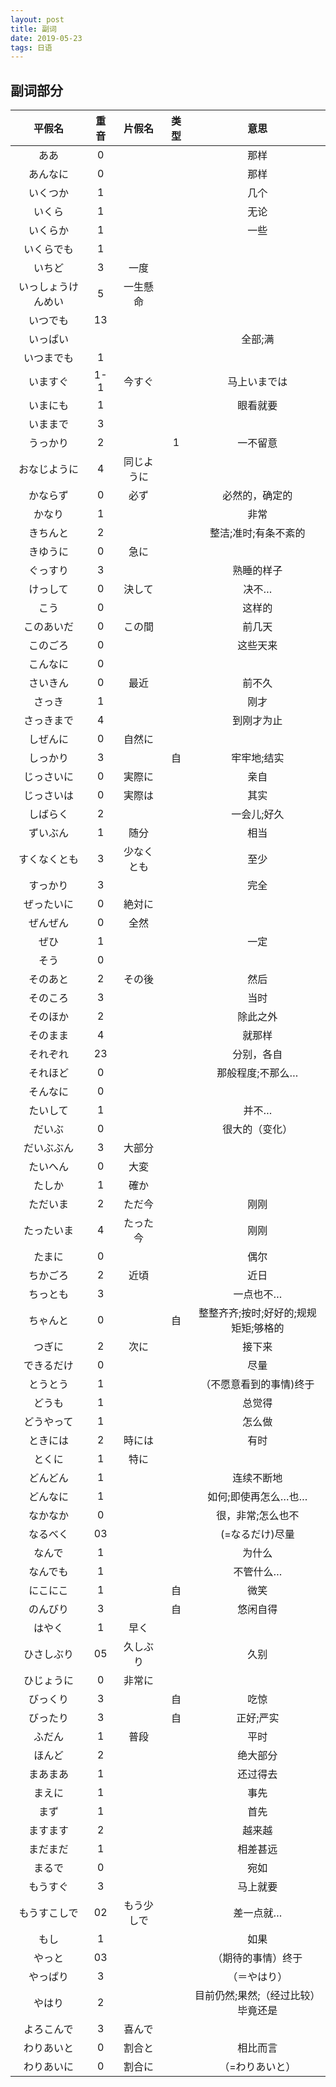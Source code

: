 ```yaml
---
layout: post
title: 副词
date: 2019-05-23
tags: 日语    
---
```

## 副词部分

|平假名|重音|片假名|类型|意思|
|:---:|:---:|:---:|:---:|:---:|
|ああ|0| | |那样|
|あんなに|0| | |那样|
|いくつか|1| | |几个|
|いくら|1| | |无论|
|いくらか|1| | |一些|
|いくらでも|1| | | |
|いちど|3|一度| | |
|いっしょうけんめい|5|一生懸命| | |
|いつでも|13| | | |
|いっぱい| | | |全部;满|
|いつまでも|1| | | |
|いますぐ|1-1|今すぐ| |马上いまでは|1|今では| |现在|
|いまにも|1| | |眼看就要|
|いままで|3| | | |
|うっかり|2| |1|一不留意|
|おなじように|4|同じように| | |
|かならず|0|必ず| |必然的，确定的|
|かなり|1| | |非常|
|きちんと|2| | |整洁;准时;有条不紊的|
|きゆうに|0|急に| | |
|ぐっすり|3| | |熟睡的样子|
|けっして|0|決して| |决不…|
|こう|0| | |这样的|
|このあいだ|0|この間| |前几天|
|このごろ|0| | |这些天来|
|こんなに|0| | | |
|さいきん|0|最近| |前不久|
|さっき|1| | |刚才|
|さっきまで|4| | |到刚才为止|
|しぜんに|0|自然に| | |
|しっかり|3| |自|牢牢地;结实|
|じっさいに|0|実際に| |亲自|
|じっさいは|0|実際は| |其实|
|しばらく|2| | |一会儿;好久|
|ずいぶん|1|随分| |相当|
|すくなくとも|3|少なくとも| |至少|
|すっかり|3| | |完全|
|ぜったいに|0|絶対に| | |
|ぜんぜん|0|全然| | |
|ぜひ|1| | |一定|
|そう|0| | | |
|そのあと|2|その後| |然后|
|そのころ|3| | |当时|
|そのほか|2| | |除此之外|
|そのまま|4| | |就那样|
|それぞれ|23| | |分别，各自|
|それほど|0| | |那般程度;不那么…|
|そんなに|0| | | |
|たいして|1| | |并不…|
|だいぶ|0| | |很大的（变化）|
|だいぶぶん|3|大部分| | |
|たいへん|0|大変| | |
|たしか|1|確か| | |
|ただいま|2|ただ今| |刚刚|
|たったいま|4|たった今| |刚刚|
|たまに|0| | |偶尔|
|ちかごろ|2|近頃| |近日|
|ちっとも|3| | |一点也不…|
|ちゃんと|0| |自|整整齐齐;按时;好好的;规规矩矩;够格的|
|つぎに|2|次に| |接下来|
|できるだけ|0| | |尽量|
|とうとう|1| | |（不愿意看到的事情)终于|
|どうも|1| | |总觉得|
|どうやって|1| | |怎么做|
|ときには|2|時には| |有时|
|とくに|1|特に| | |
|どんどん|1| | |连续不断地|
|どんなに|1| | |如何;即使再怎么…也…|
|なかなか|0| | |很，非常;怎么也不|
|なるべく|03| | |(=なるだけ)尽量|
|なんで|1| | |为什么|
|なんでも|1| | |不管什么…|
|にこにこ|1| |自|微笑|
|のんびり|3| |自|悠闲自得|
|はやく|1|早く| | |
|ひさしぶり|05|久しぶり| |久别|
|ひじょうに|0|非常に| | |
|びっくり|3| |自|吃惊|
|びったり|3| |自|正好;严实|
|ふだん|1|普段| |平时|
|ほんど|2| | |绝大部分|
|まあまあ|1| | |还过得去|
|まえに|1| | |事先|
|まず|1| | |首先|
|ますます|2| | |越来越|
|まだまだ|1| | |相差甚远|
|まるで|0| | |宛如|
|もうすぐ|3| | |马上就要|
|もうすこしで|02|もう少しで| |差一点就…|
|もし|1| | |如果|
|やっと|03| | |（期待的事情）终于|
|やっぱり|3| | |（＝やはり）|
|やはり|2| | |目前仍然;果然;（经过比较）毕竟还是|
|よろこんで|3|喜んで| | |
|わりあいと|0|割合と| |相比而言|
|わりあいに|0|割合に| |（=わりあいと）|
